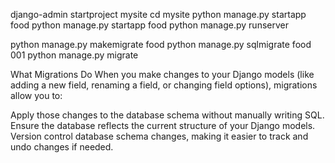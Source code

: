 django-admin startproject mysite
cd mysite
python manage.py startapp food
python manage.py startapp food
python manage.py runserver

python manage.py makemigrate food
python manage.py sqlmigrate food 001
python manage.py migrate


What Migrations Do
When you make changes to your Django models (like adding a new field, renaming a field, or changing field options), migrations allow you to:

Apply those changes to the database schema without manually writing SQL.
Ensure the database reflects the current structure of your Django models.
Version control database schema changes, making it easier to track and undo changes if needed.